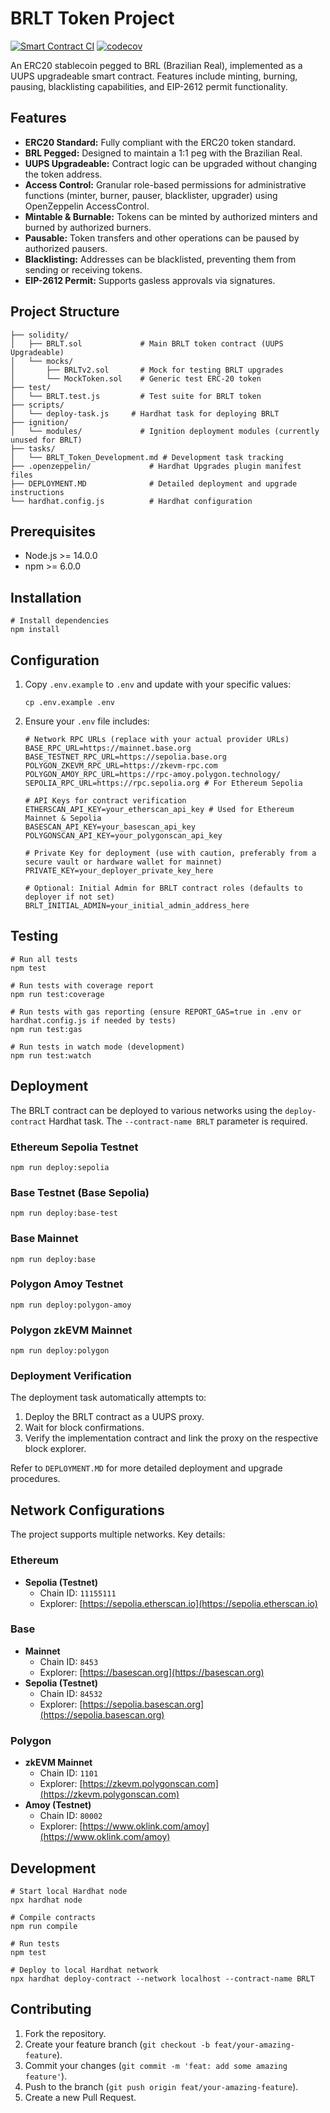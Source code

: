 # BRLT Token Project

[![Smart Contract CI](https://github.com/tracefinance/fx-multisig-wallet/actions/workflows/compile-and-test.yml/badge.svg)](https://github.com/tracefinance/fx-multisig-wallet/actions/workflows/compile-and-test.yml)
[![codecov](https://codecov.io/gh/tracefinance/fx-multisig-wallet/graph/badge.svg?token=fsCmAuBO0b)](https://codecov.io/gh/tracefinance/fx-multisig-wallet)

An ERC20 stablecoin pegged to BRL (Brazilian Real), implemented as a UUPS upgradeable smart contract. Features include minting, burning, pausing, blacklisting capabilities, and EIP-2612 permit functionality.

## Features

-   **ERC20 Standard:** Fully compliant with the ERC20 token standard.
-   **BRL Pegged:** Designed to maintain a 1:1 peg with the Brazilian Real.
-   **UUPS Upgradeable:** Contract logic can be upgraded without changing the token address.
-   **Access Control:** Granular role-based permissions for administrative functions (minter, burner, pauser, blacklister, upgrader) using OpenZeppelin AccessControl.
-   **Mintable & Burnable:** Tokens can be minted by authorized minters and burned by authorized burners.
-   **Pausable:** Token transfers and other operations can be paused by authorized pausers.
-   **Blacklisting:** Addresses can be blacklisted, preventing them from sending or receiving tokens.
-   **EIP-2612 Permit:** Supports gasless approvals via signatures.

## Project Structure

```
├── solidity/
│   ├── BRLT.sol             # Main BRLT token contract (UUPS Upgradeable)
│   └── mocks/
│       ├── BRLTv2.sol       # Mock for testing BRLT upgrades
│       └── MockToken.sol    # Generic test ERC-20 token
├── test/
│   └── BRLT.test.js         # Test suite for BRLT token
├── scripts/
│   └── deploy-task.js     # Hardhat task for deploying BRLT
├── ignition/
│   └── modules/             # Ignition deployment modules (currently unused for BRLT)
├── tasks/
│   └── BRLT_Token_Development.md # Development task tracking
├── .openzeppelin/             # Hardhat Upgrades plugin manifest files
├── DEPLOYMENT.MD              # Detailed deployment and upgrade instructions
└── hardhat.config.js          # Hardhat configuration
```

## Prerequisites

-   Node.js >= 14.0.0
-   npm >= 6.0.0

## Installation

```shell
# Install dependencies
npm install
```

## Configuration

1.  Copy `.env.example` to `.env` and update with your specific values:
    ```shell
    cp .env.example .env
    ```
2.  Ensure your `.env` file includes:
    ```env
    # Network RPC URLs (replace with your actual provider URLs)
    BASE_RPC_URL=https://mainnet.base.org
    BASE_TESTNET_RPC_URL=https://sepolia.base.org
    POLYGON_ZKEVM_RPC_URL=https://zkevm-rpc.com
    POLYGON_AMOY_RPC_URL=https://rpc-amoy.polygon.technology/
    SEPOLIA_RPC_URL=https://rpc.sepolia.org # For Ethereum Sepolia

    # API Keys for contract verification
    ETHERSCAN_API_KEY=your_etherscan_api_key # Used for Ethereum Mainnet & Sepolia
    BASESCAN_API_KEY=your_basescan_api_key
    POLYGONSCAN_API_KEY=your_polygonscan_api_key

    # Private Key for deployment (use with caution, preferably from a secure vault or hardware wallet for mainnet)
    PRIVATE_KEY=your_deployer_private_key_here

    # Optional: Initial Admin for BRLT contract roles (defaults to deployer if not set)
    BRLT_INITIAL_ADMIN=your_initial_admin_address_here
    ```

## Testing

```shell
# Run all tests
npm test

# Run tests with coverage report
npm run test:coverage

# Run tests with gas reporting (ensure REPORT_GAS=true in .env or hardhat.config.js if needed by tests)
npm run test:gas

# Run tests in watch mode (development)
npm run test:watch
```

## Deployment

The BRLT contract can be deployed to various networks using the `deploy-contract` Hardhat task. The `--contract-name BRLT` parameter is required.

### Ethereum Sepolia Testnet
```shell
npm run deploy:sepolia
```

### Base Testnet (Base Sepolia)
```shell
npm run deploy:base-test
```

### Base Mainnet
```shell
npm run deploy:base
```

### Polygon Amoy Testnet
```shell
npm run deploy:polygon-amoy
```

### Polygon zkEVM Mainnet
```shell
npm run deploy:polygon
```

### Deployment Verification
The deployment task automatically attempts to:
1. Deploy the BRLT contract as a UUPS proxy.
2. Wait for block confirmations.
3. Verify the implementation contract and link the proxy on the respective block explorer.

Refer to `DEPLOYMENT.MD` for more detailed deployment and upgrade procedures.

## Network Configurations

The project supports multiple networks. Key details:

### Ethereum
-   **Sepolia (Testnet)**
    -   Chain ID: `11155111`
    -   Explorer: [https://sepolia.etherscan.io](https://sepolia.etherscan.io)

### Base
-   **Mainnet**
    -   Chain ID: `8453`
    -   Explorer: [https://basescan.org](https://basescan.org)
-   **Sepolia (Testnet)**
    -   Chain ID: `84532`
    -   Explorer: [https://sepolia.basescan.org](https://sepolia.basescan.org)


### Polygon
-   **zkEVM Mainnet**
    -   Chain ID: `1101`
    -   Explorer: [https://zkevm.polygonscan.com](https://zkevm.polygonscan.com)
-   **Amoy (Testnet)**
    -   Chain ID: `80002`
    -   Explorer: [https://www.oklink.com/amoy](https://www.oklink.com/amoy)


## Development

```shell
# Start local Hardhat node
npx hardhat node

# Compile contracts
npm run compile

# Run tests
npm test

# Deploy to local Hardhat network
npx hardhat deploy-contract --network localhost --contract-name BRLT
```

## Contributing

1.  Fork the repository.
2.  Create your feature branch (`git checkout -b feat/your-amazing-feature`).
3.  Commit your changes (`git commit -m 'feat: add some amazing feature'`).
4.  Push to the branch (`git push origin feat/your-amazing-feature`).
5.  Create a new Pull Request.
